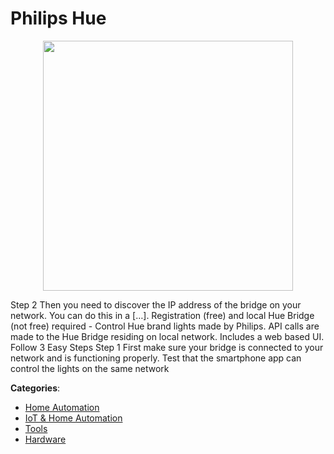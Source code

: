 # Philips Hue
<p align="center">
    <img width="400" src="https://raw.githubusercontent.com/apis-list/apis-list/apis/philips-hue/logo_256x256.png" />
</p>

Step 2 Then you need to discover the IP address of the bridge on your network.  You can do this in a […]. Registration (free) and local Hue Bridge (not free) required - Control Hue brand lights made by Philips. API calls are made to the Hue Bridge residing on local network. Includes a web based UI. Follow 3 Easy Steps Step 1 First make sure your bridge is connected to your network and is functioning properly. Test that the smartphone app can control the lights on the same network



**Categories**:
- [Home Automation](https://github.com/apis-list/apis-list#home-automation)
- [IoT & Home Automation](https://github.com/apis-list/apis-list#iot-and-home-automation)
- [Tools](https://github.com/apis-list/apis-list#tools)
- [Hardware](https://github.com/apis-list/apis-list#hardware)







